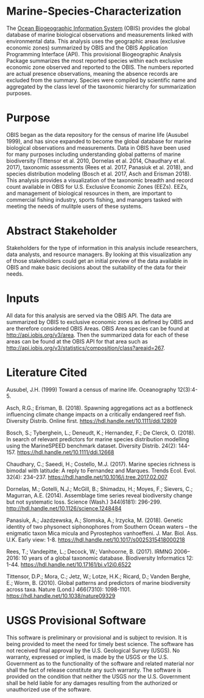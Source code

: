 # Marine-Species-Characterization
The [Ocean Biogeographic Information System](http://iobis.org) (OBIS) provides the global database of marine biological observations and measurements linked with environmental data. This analysis uses the geographic areas (exclusive economic zones) summarized by OBIS and the OBIS Application Programming Interface (API). This provisional Biogeographic Analysis Package summarizes the most reported species within each exclusive economic zone observed and reported to the OBIS. The numbers reported are actual presence observations, meaning the absence records are excluded from the summary. Species were compiled by scientific name and aggregated by the class level of the taxonomic hierarchy for summarization purposes.

# Purpose
OBIS began as the data repository for the census of marine life (Ausubel 1999), and has since expanded to become the global database for marine biological observations and measurements. Data in OBIS have been used for many purposes including understanding global patterns of marine biodiversity (Tittensor et al. 2010, Dornelas et al. 2014, Chaudhary et al. 2017), taxonomic assessments (Rees et al. 2017, Panasiuk et al. 2018), and species distribution modeling (Bosch et al. 2017, Asch and Erisman 2018). This analysis provides a visualization of the taxonomic breadth and record count available in OBIS for U.S. Exclusive Economic Zones (EEZs). EEZs, and management of biological resources in them, are important to commercial fishing industry, sports fishing, and managers tasked with meeting the needs of mulitple users of these systems. 

# Abstract Stakeholder
Stakeholders for the type of information in this analysis include researchers, data analysts, and resource managers. By looking at this visualization any of those stakeholders could get an initial preview of the data available in OBIS and make basic decisions about the suitability of the data for their needs.


# Inputs
All data for this analysis are served via the OBIS API. The data are summarized by OBIS to exclusive economic zones as defined by OBIS and are therefore considered OBIS Areas. OBIS Area species can be found at http://api.iobis.org/v3/area. Then the summarized data for each of these areas can be found at the OBIS API for that area such as http://api.iobis.org/v3/statistics/composition/class?areaid=267.

# Literature Cited
Ausubel, J.H. (1999) Toward a census of marine life. Oceanography 12(3):4-5.

Asch, R.G.; Erisman, B. (2018). Spawning aggregations act as a bottleneck influencing climate change impacts on a critically   endangered reef fish. Diversity Distrib. Online first. https://hdl.handle.net/10.1111/ddi.12809

Bosch, S.; Tyberghein, L.; Deneudt, K.; Hernandez, F.; De Clerck, O. (2018). In search of relevant predictors for marine species distribution modelling using the MarineSPEED benchmark dataset. Diversity Distrib. 24(2): 144-157. https://hdl.handle.net/10.1111/ddi.12668

Chaudhary, C.; Saeedi, H.; Costello, M.J. (2017). Marine species richness is bimodal with latitude: A reply to Fernandez and Marques. Trends Ecol. Evol. 32(4): 234–237. https://hdl.handle.net/10.1016/j.tree.2017.02.007

Dornelas, M.; Gotelli, N.J.; McGill, B.; Shimadzu, H.; Moyes, F.; Sievers, C.; Magurran, A.E. (2014). Assemblage time series reveal biodiversity change but not systematic loss. Science (Wash.) 344(6181): 296-299. http://hdl.handle.net/10.1126/science.1248484

Panasiuk, A.; Jazdzewska, A.; Slomska, A.; Irzycka, M. (2018). Genetic identity of two physonect siphonophores from Southern Ocean  waters – the enigmatic taxon Mica micula and Pyrostephos vanhoeffeni. J. Mar. Biol. Ass. U.K. Early view: 1-8. https://hdl.handle.net/10.1017/s0025315418000218

Rees, T.; Vandepitte, L.; Decock, W.; Vanhoorne, B. (2017). IRMNG 2006–2016: 10 years of a global taxonomic database. Biodiversity Informatics 12: 1-44. https://hdl.handle.net/10.17161/bi.v12i0.6522

Tittensor, D.P.; Mora, C.; Jetz, W.; Lotze, H.K.; Ricard, D.; Vanden Berghe, E.; Worm, B. (2010). Global patterns and predictors of marine biodiversity across taxa. Nature (Lond.) 466(7310): 1098-1101. https://hdl.handle.net/10.1038/nature09329

# USGS Provisional Software
This software is preliminary or provisional and is subject to revision. It is being provided to meet the need for timely best science. The software has not received final approval by the U.S. Geological Survey (USGS). No warranty, expressed or implied, is made by the USGS or the U.S. Government as to the functionality of the software and related material nor shall the fact of release constitute any such warranty. The software is provided on the condition that neither the USGS nor the U.S. Government shall be held liable for any damages resulting from the authorized or unauthorized use of the software.
